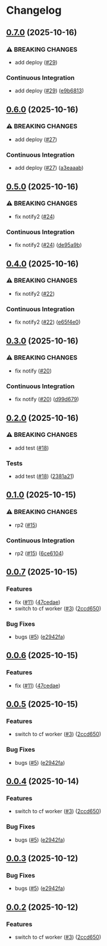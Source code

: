 # Changelog

## [0.7.0](https://github.com/5kdn/DCS-Translation-Japanese-Downloader/compare/v0.6.0...v0.7.0) (2025-10-16)


### ⚠ BREAKING CHANGES

* add deploy ([#29](https://github.com/5kdn/DCS-Translation-Japanese-Downloader/issues/29))

### Continuous Integration

* add deploy ([#29](https://github.com/5kdn/DCS-Translation-Japanese-Downloader/issues/29)) ([e9b6813](https://github.com/5kdn/DCS-Translation-Japanese-Downloader/commit/e9b6813c6b8d79ec8afe0ce582a97b127f2cc46e))

## [0.6.0](https://github.com/5kdn/DCS-Translation-Japanese-Downloader/compare/v0.5.0...v0.6.0) (2025-10-16)


### ⚠ BREAKING CHANGES

* add deploy ([#27](https://github.com/5kdn/DCS-Translation-Japanese-Downloader/issues/27))

### Continuous Integration

* add deploy ([#27](https://github.com/5kdn/DCS-Translation-Japanese-Downloader/issues/27)) ([a3eaaab](https://github.com/5kdn/DCS-Translation-Japanese-Downloader/commit/a3eaaabfea9b073a52dde00c15cc82fa0c2b8a64))

## [0.5.0](https://github.com/5kdn/DCS-Translation-Japanese-Downloader/compare/v0.4.0...v0.5.0) (2025-10-16)


### ⚠ BREAKING CHANGES

* fix notify2 ([#24](https://github.com/5kdn/DCS-Translation-Japanese-Downloader/issues/24))

### Continuous Integration

* fix notify2 ([#24](https://github.com/5kdn/DCS-Translation-Japanese-Downloader/issues/24)) ([de95a9b](https://github.com/5kdn/DCS-Translation-Japanese-Downloader/commit/de95a9bcc896d5f9f3d29ca537f5a399f94ea8e9))

## [0.4.0](https://github.com/5kdn/DCS-Translation-Japanese-Downloader/compare/v0.3.0...v0.4.0) (2025-10-16)


### ⚠ BREAKING CHANGES

* fix notify2 ([#22](https://github.com/5kdn/DCS-Translation-Japanese-Downloader/issues/22))

### Continuous Integration

* fix notify2 ([#22](https://github.com/5kdn/DCS-Translation-Japanese-Downloader/issues/22)) ([e65f4e0](https://github.com/5kdn/DCS-Translation-Japanese-Downloader/commit/e65f4e0b7dc7683e91bc71be0034fbdde7bd5144))

## [0.3.0](https://github.com/5kdn/DCS-Translation-Japanese-Downloader/compare/v0.2.0...v0.3.0) (2025-10-16)


### ⚠ BREAKING CHANGES

* fix notify ([#20](https://github.com/5kdn/DCS-Translation-Japanese-Downloader/issues/20))

### Continuous Integration

* fix notify ([#20](https://github.com/5kdn/DCS-Translation-Japanese-Downloader/issues/20)) ([d99d679](https://github.com/5kdn/DCS-Translation-Japanese-Downloader/commit/d99d6799867b8831b39334cbd67f7a97f083c821))

## [0.2.0](https://github.com/5kdn/DCS-Translation-Japanese-Downloader/compare/v0.1.0...v0.2.0) (2025-10-16)


### ⚠ BREAKING CHANGES

* add test ([#18](https://github.com/5kdn/DCS-Translation-Japanese-Downloader/issues/18))

### Tests

* add test ([#18](https://github.com/5kdn/DCS-Translation-Japanese-Downloader/issues/18)) ([2381a21](https://github.com/5kdn/DCS-Translation-Japanese-Downloader/commit/2381a21296d0ca155f6c0871fbbd5b75cf3627b4))

## [0.1.0](https://github.com/5kdn/DCS-Translation-Japanese-Downloader/compare/v0.0.7...v0.1.0) (2025-10-15)


### ⚠ BREAKING CHANGES

* rp2 ([#15](https://github.com/5kdn/DCS-Translation-Japanese-Downloader/issues/15))

### Continuous Integration

* rp2 ([#15](https://github.com/5kdn/DCS-Translation-Japanese-Downloader/issues/15)) ([6ce6104](https://github.com/5kdn/DCS-Translation-Japanese-Downloader/commit/6ce6104b8a2b4c233c1299450498620086ab17e5))

## [0.0.7](https://github.com/5kdn/DCS-Translation-Japanese-Downloader/compare/v0.0.6...v0.0.7) (2025-10-15)


### Features

* fix ([#11](https://github.com/5kdn/DCS-Translation-Japanese-Downloader/issues/11)) ([47cedae](https://github.com/5kdn/DCS-Translation-Japanese-Downloader/commit/47cedae3660b7abfdb2f6bda0b3ed01601c87d3e))
* switch to cf worker ([#3](https://github.com/5kdn/DCS-Translation-Japanese-Downloader/issues/3)) ([2ccd650](https://github.com/5kdn/DCS-Translation-Japanese-Downloader/commit/2ccd6508bf6a30aef2538612b4c8c855978e9e75))


### Bug Fixes

* bugs ([#5](https://github.com/5kdn/DCS-Translation-Japanese-Downloader/issues/5)) ([e2942fa](https://github.com/5kdn/DCS-Translation-Japanese-Downloader/commit/e2942fa61fae185e27bef551f1e1889a56f22777))

## [0.0.6](https://github.com/5kdn/DCS-Translation-Japanese-Downloader/compare/dcs-translation-japanese-downloader-v0.0.5...dcs-translation-japanese-downloader-v0.0.6) (2025-10-15)


### Features

* fix ([#11](https://github.com/5kdn/DCS-Translation-Japanese-Downloader/issues/11)) ([47cedae](https://github.com/5kdn/DCS-Translation-Japanese-Downloader/commit/47cedae3660b7abfdb2f6bda0b3ed01601c87d3e))

## [0.0.5](https://github.com/5kdn/DCS-Translation-Japanese-Downloader/compare/dcs-translation-japanese-downloader-v0.0.4...dcs-translation-japanese-downloader-v0.0.5) (2025-10-15)


### Features

* switch to cf worker ([#3](https://github.com/5kdn/DCS-Translation-Japanese-Downloader/issues/3)) ([2ccd650](https://github.com/5kdn/DCS-Translation-Japanese-Downloader/commit/2ccd6508bf6a30aef2538612b4c8c855978e9e75))


### Bug Fixes

* bugs ([#5](https://github.com/5kdn/DCS-Translation-Japanese-Downloader/issues/5)) ([e2942fa](https://github.com/5kdn/DCS-Translation-Japanese-Downloader/commit/e2942fa61fae185e27bef551f1e1889a56f22777))

## [0.0.4](https://github.com/5kdn/DCS-Translation-Japanese-Downloader/compare/v0.0.3...v0.0.4) (2025-10-14)


### Features

* switch to cf worker ([#3](https://github.com/5kdn/DCS-Translation-Japanese-Downloader/issues/3)) ([2ccd650](https://github.com/5kdn/DCS-Translation-Japanese-Downloader/commit/2ccd6508bf6a30aef2538612b4c8c855978e9e75))


### Bug Fixes

* bugs ([#5](https://github.com/5kdn/DCS-Translation-Japanese-Downloader/issues/5)) ([e2942fa](https://github.com/5kdn/DCS-Translation-Japanese-Downloader/commit/e2942fa61fae185e27bef551f1e1889a56f22777))

## [0.0.3](https://github.com/5kdn/DCS-Translation-Japanese-Downloader/compare/dcs-translation-japanese-downloader-v0.0.2...dcs-translation-japanese-downloader-v0.0.3) (2025-10-12)


### Bug Fixes

* bugs ([#5](https://github.com/5kdn/DCS-Translation-Japanese-Downloader/issues/5)) ([e2942fa](https://github.com/5kdn/DCS-Translation-Japanese-Downloader/commit/e2942fa61fae185e27bef551f1e1889a56f22777))

## [0.0.2](https://github.com/5kdn/DCS-Translation-Japanese-Downloader/compare/dcs-translation-japanese-downloader-v0.0.1...dcs-translation-japanese-downloader-v0.0.2) (2025-10-12)


### Features

* switch to cf worker ([#3](https://github.com/5kdn/DCS-Translation-Japanese-Downloader/issues/3)) ([2ccd650](https://github.com/5kdn/DCS-Translation-Japanese-Downloader/commit/2ccd6508bf6a30aef2538612b4c8c855978e9e75))
